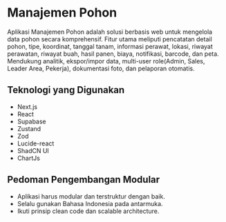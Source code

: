# Manajemen Pohon

Aplikasi Manajemen Pohon adalah solusi berbasis web untuk mengelola data pohon secara komprehensif. Fitur utama meliputi pencatatan detail pohon, tipe, koordinat, tanggal tanam, informasi perawat, lokasi, riwayat perawatan, riwayat buah, hasil panen, biaya, notifikasi, barcode, dan peta. Mendukung analitik, ekspor/impor data, multi-user role(Admin, Sales, Leader Area, Pekerja), dokumentasi foto, dan pelaporan otomatis.

## Teknologi yang Digunakan

- Next.js
- React
- Supabase
- Zustand
- Zod
- Lucide-react
- ShadCN UI
- ChartJs

## Pedoman Pengembangan Modular

- Aplikasi harus modular dan terstruktur dengan baik.
- Selalu gunakan Bahasa Indonesia pada antarmuka.
- Ikuti prinsip clean code dan scalable architecture.